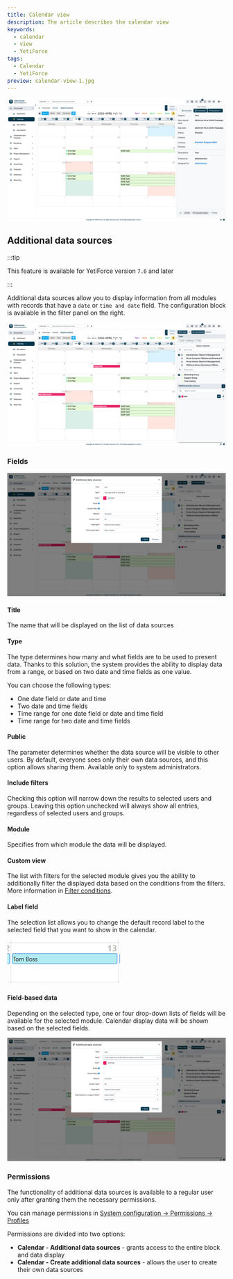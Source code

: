 ```yaml
---
title: Calendar view
description: The article describes the calendar view
keywords:
  - calendar
  - view
  - YetiForce
tags:
  - Calendar
  - YetiForce
preview: calendar-view-1.jpg
---
```


![calendar-view-1](calendar-view-1.jpg)

## Additional data sources

:::tip

This feature is available for YetiForce version `7.0` and later

:::

Additional data sources allow you to display information from all modules with records that have a `date` or `time and date` field. The configuration block is available in the filter panel on the right.

![calendar-view-additional-data-sources-0.jpg](calendar-view-additional-data-sources-0.jpg)

### Fields

![calendar-view-additional-data-sources-1.jpg](calendar-view-additional-data-sources-1.jpg)

#### Title

The name that will be displayed on the list of data sources

#### Type

The type determines how many and what fields are to be used to present data. Thanks to this solution, the system provides the ability to display data from a range, or based on two date and time fields as one value.

You can choose the following types:

- One date field or date and time
- Two date and time fields
- Time range for one date field or date and time field
- Time range for two date and time fields

#### Public

The parameter determines whether the data source will be visible to other users. By default, everyone sees only their own data sources, and this option allows sharing them. Available only to system administrators.

#### Include filters

Checking this option will narrow down the results to selected users and groups. Leaving this option unchecked will always show all entries, regardless of selected users and groups.

#### Module

Specifies from which module the data will be displayed.

#### Custom view

The list with filters for the selected module gives you the ability to additionally filter the displayed data based on the conditions from the filters. More information in [Filter conditions](/user-guides/interface-guide/list-view/filter#conditions).

#### Label field

The selection list allows you to change the default record label to the selected field that you want to show in the calendar.

![calendar-view-field-label.jpg](calendar-view-field-label.jpg)

#### Field-based data

Depending on the selected type, one or four drop-down lists of fields will be available for the selected module. Calendar display data will be shown based on the selected fields.

![calendar-view-additional-data-sources-2.jpg](calendar-view-additional-data-sources-2.jpg)

### Permissions

The functionality of additional data sources is available to a regular user only after granting them the necessary permissions.

You can manage permissions in [System configuration → Permissions → Profiles](/administrator-guides/permissions/profiles/)

Permissions are divided into two options:

- **Calendar - Additional data sources** - grants access to the entire block and data display
- **Calendar - Create additional data sources** - allows the user to create their own data sources
